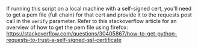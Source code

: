 If running this script on a local machine with a self-signed cert, you'll need to get a pem file (full chain) for that cert and provide it to the requests post call in the `verify` parameter. Refer to this stackoverflow article for an overview of how to get the pem file using firefox: https://stackoverflow.com/questions/30405867/how-to-get-python-requests-to-trust-a-self-signed-ssl-certificate

